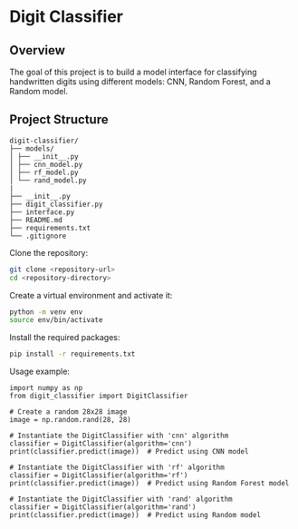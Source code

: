 # Digit Classifier
## Overview
The goal of this project is to build a model interface for classifying handwritten digits using different models: CNN, Random Forest, and a Random model.

## Project Structure
```
digit-classifier/
├── models/
│ ├── __init__.py
│ ├── cnn_model.py
│ ├── rf_model.py
│ └── rand_model.py
|
├── __init__.py
├── digit_classifier.py
├── interface.py
├── README.md
├── requirements.txt
└── .gitignore
```
Clone the repository:
```bash
git clone <repository-url>
cd <repository-directory>
```
Create a virtual environment and activate it:
```bash
python -m venv env
source env/bin/activate
```
Install the required packages:
```bash
pip install -r requirements.txt
```
Usage example:
```
import numpy as np
from digit_classifier import DigitClassifier

# Create a random 28x28 image
image = np.random.rand(28, 28)

# Instantiate the DigitClassifier with 'cnn' algorithm
classifier = DigitClassifier(algorithm='cnn')
print(classifier.predict(image))  # Predict using CNN model

# Instantiate the DigitClassifier with 'rf' algorithm
classifier = DigitClassifier(algorithm='rf')
print(classifier.predict(image))  # Predict using Random Forest model

# Instantiate the DigitClassifier with 'rand' algorithm
classifier = DigitClassifier(algorithm='rand')
print(classifier.predict(image))  # Predict using Random model
```
